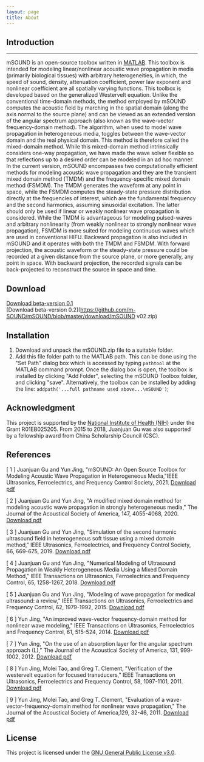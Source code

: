 ```yaml
---
layout: page
title: About
---
```

## Introduction ##
***   
mSOUND is an open-source toolbox written in [MATLAB](https://www.mathworks.com/products/matlab.html). This toolbox is intended for modeling linear/nonlinear acoustic wave propagation in media (primarily biological tissues) with arbitrary heterogeneities, in which, the speed of sound, density, attenuation coefficient, power law exponent and nonlinear coefficient are all spatially varying functions. This toolbox is developed based on the generalized Westervelt equation. Unlike the conventional time-domain methods, the method employed by mSOUND computes the acoustic field by marching in the spatial domain (along the axis normal to the source plane) and can be viewed as an extended version of the angular spectrum approach (also known as the wave-vector frequency-domain method). The algorithm, when used to model wave propagation in heterogeneous media, toggles between the wave-vector domain and the real physical domain. This method is therefore called the mixed-domain method. While this mixed-domain method intrinsically considers one-way propagation, we have made the wave solver flexible so that reflections up to a desired order can be modeled in an ad hoc manner. In the current version, mSOUND encompasses two computationally efficient methods for modeling acoustic wave propagation and they are the transient mixed domain method (TMDM) and the frequency-specific mixed domain method (FSMDM). The TMDM generates the waveform at any point in space, while the FSMDM computes the steady-state pressure distribution directly at the frequencies of interest, which are the fundamental frequency and the second harmonics, assuming sinusoidal excitation. The latter should only be used if linear or weakly nonlinear wave propagation is considered. While the TMDM is advantageous for modeling pulsed-waves and arbitrary nonlinearity (from weakly nonlinear to strongly nonlinear wave propagation), FSMDM is more suited for modeling continuous waves which are used in conventional HIFU. Backward propagation is also included in mSOUND and it operates with both the TMDM and FSMDM.  With forward projection, the acoustic waveform or the steady-state pressure could be recorded at a given distance from the source plane, or more generally, any point in space. With backward projection, the recorded signals can be back-projected to reconstruct the source in space and time. 
   

## Download
[Download beta-version 0.1](https://github.com/m-SOUND/mSOUND/blob/master/download/mSOUND.zip)        
[Download beta-version 0.2](https://github.com/m-SOUND/mSOUND/blob/master/download/mSOUND v02.zip)           


## Installation
1. Download and unpack the mSOUND.zip file to a suitable folder.
2. Add this file folder path to the MATLAB path. This can be done using the "Set Path" dialog box which is accessed by typing `pathtool` at the MATLAB command prompt. Once the dialog box is open, the toolbox is installed by clicking "Add Folder", selecting the mSOUND Toolbox folder, and clicking "save". Alternatively, the toolbox can be installed by adding the line: `addpath('...full pathname used above...\mSOUND')`;

## Acknowledgment
This project is supported by the [National Institute of Health (NIH)](https://www.nih.gov/) under the Grant R01EB025205. From 2015 to 2018, Juanjuan Gu was also supported by a fellowship award from China Scholarship Council (CSC).

## References
<p>[ 1 ] Juanjuan Gu and Yun Jing, "mSOUND: An Open Source Toolbox for Modeling Acoustic Wave Propagation in Heterogeneous Media,"IEEE Ultrasonics, Ferroelectrics, and Frequency Control Society, 2021. <a href="https://github.com/MDM-series/MDM/tree/master/download/MSOUND.pdf" download="MSOUND.pdf">Download pdf</a></p> 

<p>[ 2 ] Juanjuan Gu and Yun Jing, "A modified mixed domain method for modeling acoustic wave propagation in strongly heterogeneous media," The Journal of the Acoustical Society of America, 147, 4055-4068, 2020. <a href="https://github.com/MDM-series/MDM/tree/master/download/MMDM.pdf" download="MMDM.pdf">Download pdf</a></p> 

<p>[ 3 ] Juanjuan Gu and Yun Jing, "Simulation of the second harmonic ultrasound field in heterogeneous soft tissue using a mixed domain method," IEEE Ultrasonics, Ferroelectrics, and Frequency Control Society, 66, 669-675, 2019. <a href="https://github.com/m-SOUND/mSOUND/tree/master/download/FSMDM.pdf" download="FSMDM.pdf">Download pdf</a></p>   

<p>[ 4 ] Juanjuan Gu and Yun Jing, "Numerical Modeling of Ultrasound Propagation in Weakly Heterogeneous Media Using a Mixed Domain Method," IEEE Transactions on Ultrasonics, Ferroelectrics and Frequency Control, 65, 1258-1267, 2018. <a href="https://github.com/m-SOUND/mSOUND/tree/master/download/MDM.pdf" download="MDM.pdf">Download pdf</a></p>       
   
<p>[ 5 ] Juanjuan Gu and Yun Jing, "Modeling of wave propagation for medical ultrasound: a review," IEEE Transactions on Ultrasonics, Ferroelectrics and Frequency Control, 62, 1979-1992, 2015. <a href="https://github.com/m-SOUND/mSOUND/tree/master/download/review.pdf" download="review.pdf">Download pdf</a></p>       

<p>[ 6 ] Yun Jing, "An improved wave-vector frequency-domain method for nonlinear wave modeling," IEEE Transactions on Ultrasonics, Ferroelectrics and Frequency Control, 61, 515-524, 2014. <a href="https://github.com/m-SOUND/mSOUND/blob/master/download/improved_WVFD.pdf" download="improved_WVFD.pdf">Download pdf</a></p> 

<p>[ 7 ] Yun Jing, "On the use of an absorption layer for the angular spectrum approach (L)," The Journal of the Acoustical Society of America, 131, 999-1002, 2012. <a href="https://github.com/m-SOUND/mSOUND/tree/master/download/Absorption_layer.pdf" download="Absorption_layer.pdf">Download pdf</a></p> 

<p>[ 8 ] Yun Jing, Molei Tao, and Greg T. Clement, "Verification of the westervelt equation for focused transducers," IEEE Transactions on Ultrasonics, Ferroelectrics and Frequency Control, 58, 1097-1101, 2011. <a href="https://github.com/m-SOUND/mSOUND/blob/master/download/Verification.pdf" download="Verification.pdf">Download pdf</a></p>  

<p>[ 9 ] Yun Jing, Molei Tao, and Greg T. Clement, "Evaluation of a wave-vector-frequency-domain method for nonlinear wave propagation," The Journal of the Acoustical Society of America,129, 32-46, 2011. <a href="https://github.com/m-SOUND/mSOUND/tree/master/download/WVFD.pdf" download="WVFD.pdf">Download pdf</a></p>   

## License
This project is licensed under the [GNU General Public License v3.0](https://www.gnu.org/licenses/gpl-3.0.txt).  

